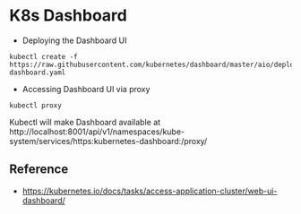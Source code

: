 # K8s Dashboard

* Deploying the Dashboard UI

```
kubectl create -f https://raw.githubusercontent.com/kubernetes/dashboard/master/aio/deploy/recommended/kubernetes-dashboard.yaml
```

* Accessing Dashboard UI via proxy

```
kubectl proxy
```
Kubectl will make Dashboard available at http://localhost:8001/api/v1/namespaces/kube-system/services/https:kubernetes-dashboard:/proxy/

## Reference

* https://kubernetes.io/docs/tasks/access-application-cluster/web-ui-dashboard/
